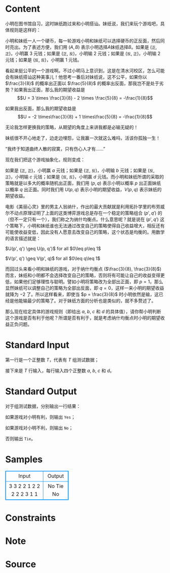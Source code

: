 
# Content

小明在图书馆自习，这时妹纸跑过来和小明搭讪。妹纸说，我们来玩个游戏吧，具体规则是这样的：

小明和妹纸一人一个硬币，每一轮游戏小明和妹纸可以选择硬币的正反面，然后同时亮出。为了表述方便，我们用 ($A, B$) 表示小明选择$A$妹纸选择$B$。如果是 (`正`, `正`)，小明赢 $3$ 元钱；如果是 (`正`, `反`)，小明输 $2$ 元钱；如果是 (`反`, `正`)，小明输 $2$ 元钱；如果是 (`反`, `反`)，小明赢 $1$ 元钱。

看起来挺公平的一个游戏啊。不过小明马上意识到，这是在清水河校区，怎么可能会有妹纸搭讪这种美事儿！他思考一番后对妹纸说，这不公平，如果你以 $\frac{3}{8}$ 的概率出正面以 $\frac{5}{8}$ 的概率出反面，那我岂不是处于劣势？如果我出正面，那么我的期望收益是
$$U = 3 \times \frac{3}{8} - 2 \times \frac{5}{8} = -\frac{1}{8}$$

如果我出反面，那么我的期望收益是
$$U = -2 \times\frac{3}{8} + 1 \times\frac{5}{8} = -\frac{1}{8}$$

无论我怎样更换我的策略，从期望的角度上来讲我都是必输无疑的！

妹纸很不开心地走了，边走边埋怨，让我赢一次就这么难吗，活该你孤独一生！

“我终于知道曲终人散的寂寞，只有伤心人才有……”

现在我们把这个游戏抽象化，规则变成：

如果是 (`正`, `正`)，小明赢 $a$ 元钱；如果是 (`正`, `反`)，小明输 $b$ 元钱；如果是 (`反`, `正`)，小明输 $c$ 元钱；如果是 (`反`, `反`)，小明赢 $d$ 元钱。而小明和妹纸所谓的采取的策略就是以多大的概率随机出正面，我们用 ($p, q$) 表示小明以概率 $p$ 出正面妹纸以概率 $q$ 出正面。同时我们用 $U(p, q)$ 表示小明的期望收益，$V(p, q)$ 表示妹纸的期望收益。

电影《美丽心灵》里的男主人翁纳什，作出的最大贡献就是利用拓扑学里的布劳威尔不动点原理证明了上面的这类博弈游戏总是存在一个稳定的策略组合 ($p', q'$) 的（但不一定只有一个），我们称之为纳什均衡点。什么意思呢？就是说在 ($p', q'$) 这个策略下，小明和妹纸谁也无法通过改变自己的策略使得自己收益增大，相反还有可能使收益变低，因此没有人愿意去改变自己的策略，这个状态是均衡的。用数学的语言描述就是：

<p class="text-center">$U(p', q') \geq U(p, q')$ for all $0\leq p\leq 1$</p>
<p class="text-center">$V(p', q') \geq V(p', q)$ for all $0\leq q\leq 1$</p>

而回过头来看小明和妹纸的游戏，对于纳什均衡点 ($\frac{3}{8}, \frac{3}{8}$) 而言，妹纸和小明都不会选择改变自己的策略，否则将有可能让自己的收益变得更低，如果他们足够理性与聪明。譬如小明将策略改为全部出正面，即 $p = 1$，那么显然妹纸可以调整自己的策略为全部出反面，即 $q = 0$，这样一来小明的期望收益就降为 $-2$ 了。所以这样看来，即使当 $p = \frac{3}{8}$ 时小明依然是输，这已经是他能输最少的策略了。对于妹纸方面的分析也是类似的，就不多赘述了。

那么现在给定具体的游戏规则（即给出 $a$, $b$, $c$ 和 $d$ 的具体值），请你帮小明判断这个游戏是否有利于他呢？所谓是否有利于，就是考虑纳什均衡点时小明的期望收益正负问题。

# Standard Input

第一行是一个正整数 $T$，代表有 $T$ 组测试数据；

接下来是 $T$ 行输入，每行输入四个正整数 $a$, $b$, $c$ 和 $d$。

# Standard Output

对于组测试数据，分别输出一行结果：

如果游戏对小明有利，则输出 `Yes`；

如果游戏对小明不利，则输出 `No`；

否则输出 `Tie`。

# Samples

<style>
        table,table tr th, table tr td { border:1px solid #0094ff; }
        table { width: 200px; min-height: 25px; line-height: 25px; text-align: center; border-collapse: collapse;}   
    </style>
<table>
	<tr>
		<td>Input</td>
		<td>Output</td>
	</tr>
<tr><td>3
3 2 2 1
2 2 2 2
2 3 1 1</td><td>No
Tie
No</td></tr></table>


# Constraints



# Note



# Source


